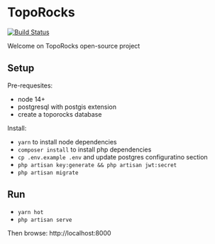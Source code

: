 # TopoRocks

[![Build Status](https://travis-ci.org/charlesBochet/toporocks.svg?branch=master)](https://travis-ci.org/charlesBochet/toporocks)

Welcome on TopoRocks open-source project

## Setup

Pre-requesites:
- node 14+
- postgresql with postgis extension
- create a toporocks database

Install:

- `yarn` to install node dependencies
- `composer install` to install php dependencies
- `cp .env.example .env` and update postgres configuratino section
- `php artisan key:generate && php artisan jwt:secret`
- `php artisan migrate`

## Run

- `yarn hot`
- `php artisan serve`

Then browse: http://localhost:8000